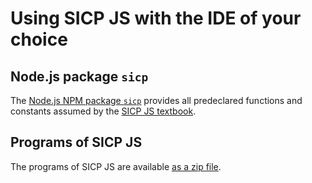 # Using SICP JS with the IDE of your choice

## Node.js package `sicp`

The [Node.js NPM package `sicp`](https://www.npmjs.com/package/sicp) provides all predeclared functions and constants assumed by the [SICP JS textbook](https://source-academy.github.io/sicp).

## Programs of SICP JS

The programs of SICP JS are available [as a zip file](https://source-academy.github.io/sicp/sicpjs.zip).

